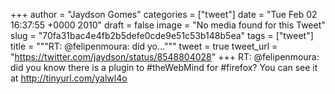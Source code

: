 
+++
author = "Jaydson Gomes"
categories = ["tweet"]
date = "Tue Feb 02 16:37:55 +0000 2010"
draft = false
image = "No media found for this Tweet"
slug = "70fa31bac4e4fb2b5defe0cde9e51c53b148b5ea"
tags = ["tweet"]
title = """RT: @felipenmoura: did yo..."""
tweet = true
tweet_url = "https://twitter.com/jaydson/status/8548804028"
+++
RT: @felipenmoura: did you know there is a plugin to #theWebMind for #firefox? You can see it at http://tinyurl.com/yalwl4o
